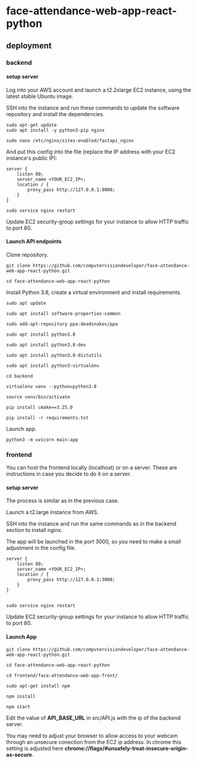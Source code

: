 # face-attendance-web-app-react-python



## deployment

### backend

#### setup server

Log into your AWS account and launch a t2.2xlarge EC2 instance, using the latest stable Ubuntu image.

SSH into the instance and run these commands to update the software repository and install the dependencies.

    sudo apt-get update
    sudo apt install -y python3-pip nginx

    sudo nano /etc/nginx/sites-enabled/fastapi_nginx

And put this config into the file (replace the IP address with your EC2 instance's public IP):

    server {
        listen 80;   
        server_name <YOUR_EC2_IP>;    
        location / {        
            proxy_pass http://127.0.0.1:8000;    
        }
    }

    sudo service nginx restart
    
 Update EC2 security-group settings for your instance to allow HTTP traffic to port 80.
    
 #### Launch API endpoints
 
 Clone repository.
 
    git clone https://github.com/computervisiondeveloper/face-attendance-web-app-react-python.git
   
    cd face-attendance-web-app-react-python
    
Install Python 3.8, create a virtual environment and install requirements.

    sudo apt update

    sudo apt install software-properties-common

    sudo add-apt-repository ppa:deadsnakes/ppa

    sudo apt install python3.8

    sudo apt install python3.8-dev

    sudo apt install python3.8-distutils

    sudo apt install python3-virtualenv
    
    cd backend

    virtualenv venv --python=python3.8

    source venv/bin/activate
    
    pip install cmake==3.25.0

    pip install -r requirements.txt
    
Launch app.

    python3 -m uvicorn main:app
    
    
### frontend

You can host the frontend locally (localhost) or on a server. These are instructions in case you decide to do it on a server.

#### setup server

The process is similar as in the previous case.
  
Launch a t2.large instance from AWS.

SSH into the instance and run the same commands as in the backend section to install nginx.

The app will be launched in the port 3000, so you need to make a small adjustment in the config file.

    server {
        listen 80;   
        server_name <YOUR_EC2_IP>;    
        location / {        
            proxy_pass http://127.0.0.1:3000;    
        }
    }


    sudo service nginx restart
    
Update EC2 security-group settings for your instance to allow HTTP traffic to port 80.
 
#### Launch App
 
    git clone https://github.com/computervisiondeveloper/face-attendance-web-app-react-python.git
   
    cd face-attendance-web-app-react-python
    
    cd frontend/face-attendance-web-app-front/
    
    sudo apt-get install npm
    
    npm install
    
    npm start

Edit the value of __API_BASE_URL__ in src/API.js with the ip of the backend server.

You may need to adjust your browser to allow access to your webcam through an unsecure conection from the EC2 ip address. In chrome this setting is adjusted here __chrome://flags/#unsafely-treat-insecure-origin-as-secure__.
